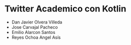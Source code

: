 # Twitter Academico con Kotlin

- Dan Javier Olvera Villeda
- Jose Carvajal Pacheco
- Emilio Alarcon Santos
- Reyes Ochoa Angel Asís
